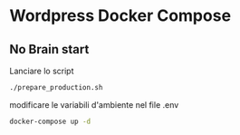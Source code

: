 # Wordpress Docker Compose

## No Brain start


Lanciare lo script

```bash
./prepare_production.sh
```

modificare le variabili d'ambiente nel file .env

```bash
docker-compose up -d
```

